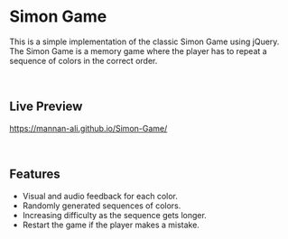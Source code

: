 # Simon Game

This is a simple implementation of the classic Simon Game using jQuery. The Simon Game is a memory game where the player has to repeat a sequence of colors in the correct order.

<br/>

## Live Preview
https://mannan-ali.github.io/Simon-Game/

<br/>

## Features

- Visual and audio feedback for each color.
- Randomly generated sequences of colors.
- Increasing difficulty as the sequence gets longer.
- Restart the game if the player makes a mistake.

